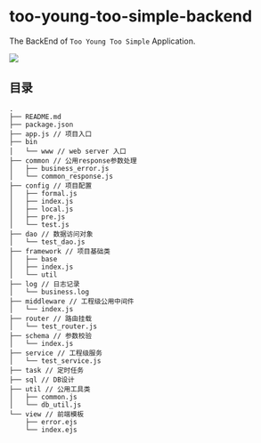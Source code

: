 # too-young-too-simple-backend
The BackEnd of `Too Young Too Simple` Application.

![](https://github.com/Vuexcited/Vuexcited/raw/master/Vuexcited.png)

## 目录
```
.
├── README.md
├── package.json
├── app.js // 项目入口
├── bin
│   └── www // web server 入口
├── common // 公用response参数处理
│   ├── business_error.js
│   └── common_response.js
├── config // 项目配置
│   ├── formal.js
│   ├── index.js
│   ├── local.js
│   ├── pre.js
│   └── test.js
├── dao // 数据访问对象
│   └── test_dao.js
├── framework // 项目基础类
│   ├── base
│   ├── index.js
│   └── util
├── log // 日志记录
│   └── business.log
├── middleware // 工程级公用中间件
│   └── index.js
├── router // 路由挂载
│   └── test_router.js
├── schema // 参数校验
│   └── index.js
├── service // 工程级服务
│   └── test_service.js
├── task // 定时任务
├── sql // DB设计
├── util // 公用工具类
│   ├── common.js
│   └── db_util.js
└── view // 前端模板
    ├── error.ejs
    └── index.ejs
```
